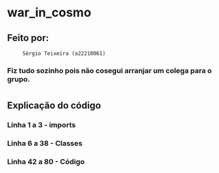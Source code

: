 # war_in_cosmo

## Feito por:
         Sérgio Teixeira (a22210061)
         
### Fiz tudo sozinho pois não cosegui arranjar um colega para o grupo.
#
## Explicação do código

### Linha 1 a 3 - imports
### Linha 6 a 38 - Classes
### Linha 42 a 80 - Código
